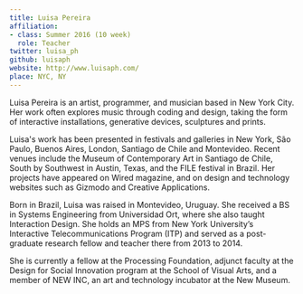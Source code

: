 ```yaml
---
title: Luisa Pereira
affiliation:
- class: Summer 2016 (10 week)
  role: Teacher
twitter: luisa_ph
github: luisaph
website: http://www.luisaph.com/
place: NYC, NY
---
```

Luisa Pereira is an artist, programmer, and musician based in New York City. Her work often explores music through coding and design, taking the form of interactive installations, generative devices, sculptures and prints.

Luisa's work has been presented in festivals and galleries in New York, São Paulo, Buenos Aires, London, Santiago de Chile and Montevideo. Recent venues include the Museum of Contemporary Art in Santiago de Chile, South by Southwest in Austin, Texas, and the FILE festival in Brazil. Her projects have appeared on Wired magazine, and on design and technology websites such as Gizmodo and Creative Applications.

Born in Brazil, Luisa was raised in Montevideo, Uruguay. She received a BS in Systems Engineering from Universidad Ort, where she also taught Interaction Design. She holds an MPS from New York University’s Interactive Telecommunications Program (ITP) and served as a post-graduate research fellow and teacher there from 2013 to 2014.

She is currently a fellow at the Processing Foundation, adjunct faculty at the Design for Social Innovation program at the School of Visual Arts, and a member of NEW INC, an art and technology incubator at the New Museum.